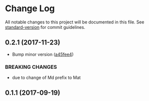 # Change Log

All notable changes to this project will be documented in this file. See [standard-version](https://github.com/conventional-changelog/standard-version) for commit guidelines.

<a name="0.2.1"></a>
## 0.2.1 (2017-11-23)


* Bump minor version ([a45fee4](https://github.com/gorilainvest/angular-price-format/commit/a45fee4))


### BREAKING CHANGES

* due to change of Md prefix to Mat



<a name="0.1.1"></a>
## 0.1.1 (2017-09-19)
